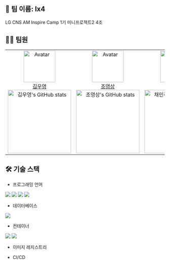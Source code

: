 ## 📍 팀 이름: Ix4
LG CNS AM Inspire Camp 1기 미니프로젝트2 4조
<br />

## 👩‍💻 팀원
<table>
  <tr>
    <!-- 첫 번째 팀원 -->
    <td align="center" width="25%">
        <img src="https://avatars.githubusercontent.com/gwangbu-desu" alt="Avatar" width="100px"/><br/>
        <a href="https://github.com/gwangbu-desu">김우영</a><br/>
        <img src="https://github-readme-stats.vercel.app/api?username=gwangbu-desu&show_icons=true&theme=transparent" alt="김우영's GitHub stats" width="200px"/>
    </td>
    <!-- 두 번째 팀원 -->
    <td align="center" width="25%">
        <img src="https://avatars.githubusercontent.com/0ssang" alt="Avatar" width="100px"/><br/>
        <a href="https://github.com/0ssang">조영상</a><br/>
        <img src="https://github-readme-stats.vercel.app/api?username=0ssang&show_icons=true&theme=transparent" alt="조영상's GitHub stats" width="200px"/>
    </td>
    <!-- 세 번째 팀원 -->
    <td align="center" width="25%">
        <img src="https://avatars.githubusercontent.com/judymoody59" alt="Avatar" width="100px"/><br/>
        <a href="https://github.com/judymoody59">채민주</a><br/>
        <img src="https://github-readme-stats.vercel.app/api?username=judymoody59&show_icons=true&theme=transparent" alt="채민주's GitHub stats" width="200px"/>
    </td>
    <!-- 네 번째 팀원 -->
    <td align="center" width="25%">
        <img src="https://avatars.githubusercontent.com/HoGyeongC" alt="Avatar" width="100px"/><br/>
        <a href="https://github.com/HoGyeongC">최호경</a><br/>
        <img src="https://github-readme-stats.vercel.app/api?username=HoGyeongC&show_icons=true&theme=transparent" alt="최호경's GitHub stats" width="200px"/>
    </td>
  </tr>
</table>

## 🛠️ 기술 스택

- 프로그래밍 언어

<img src="https://img.shields.io/badge/java-007396?style=for-the-badge&logo=OpenJDK&logoColor=white"> <img src="https://img.shields.io/badge/springboot-6DB33F?style=for-the-badge&logo=springboot&logoColor=white"> <img src="https://img.shields.io/badge/django-092E20?style=for-the-badge&logo=django&logoColor=white"> <img src="https://img.shields.io/badge/python-3776AB?style=for-the-badge&logo=python&logoColor=white"> 

- 데이터베이스

<img src="https://img.shields.io/badge/MySQL-4479A1?style=for-the-badge&logo=MySQL&logoColor=white">

- 컨테이너
<img src="https://img.shields.io/badge/amazonecs-FF9900?style=for-the-badge&logo=amazonecs&logoColor=white">
<img src="https://img.shields.io/badge/docker-2496ED?style=for-the-badge&logo=docker&logoColor=white">

- 이미지 레지스트리

- CI/CD
